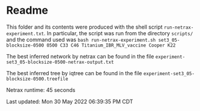 # Readme

This folder and its contents were produced with the shell script
`run-netrax-experiment.txt`. In particular, the script was run from the
directory `scripts/` and the command used was `bash run-netrax-experiment.sh
set3_05-blocksize-0500 0500 C33 C46 Titanium_IBR_MLV_vaccine Cooper K22`

The best inferred network by netrax can be found in the file
`experiment-set3_05-blocksize-0500-netrax-output.txt`

The best inferred tree by iqtree can be found in the file
`experiment-set3_05-blocksize-0500.treefile`

Netrax runtime: 45 seconds

Last updated: Mon 30 May 2022 06:39:35 PM CDT
